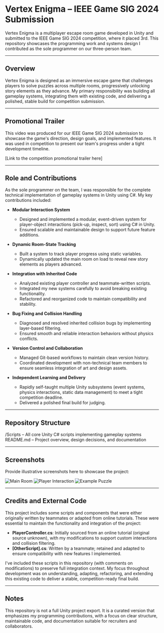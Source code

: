 # Vertex Enigma – IEEE Game SIG 2024 Submission

Vertex Enigma is a multiplayer escape room game developed in Unity and submitted to the IEEE Game SIG 2024 competition, where it placed 3rd. This repository showcases the programming work and systems design I contributed as the sole programmer on our three-person team.

---

## Overview

Vertex Enigma is designed as an immersive escape game that challenges players to solve puzzles across multiple rooms, progressively unlocking story elements as they advance. My primary responsibility was building all gameplay systems, integrating them with existing code, and delivering a polished, stable build for competition submission.

---

## Promotional Trailer

This video was produced for our IEEE Game SIG 2024 submission to showcase the game's direction, design goals, and implemented features. It was used in competition to present our team's progress under a tight development timeline.

[Link to the competition promotional trailer here]

---

## Role and Contributions

As the sole programmer on the team, I was responsible for the complete technical implementation of gameplay systems in Unity using C#. My key contributions included:

- **Modular Interaction System**  
  - Designed and implemented a modular, event-driven system for player-object interactions (pick-up, inspect, sort) using C# in Unity.
  - Ensured scalable and maintainable design to support future feature additions.

- **Dynamic Room-State Tracking**  
  - Built a system to track player progress using static variables.
  - Dynamically updated the main room on load to reveal new story elements as players advanced.

- **Integration with Inherited Code**  
  - Analyzed existing player controller and teammate-written scripts.
  - Integrated my new systems carefully to avoid breaking existing functionality.
  - Refactored and reorganized code to maintain compatibility and stability.

- **Bug Fixing and Collision Handling**  
  - Diagnosed and resolved inherited collision bugs by implementing layer-based filtering.
  - Ensured smooth and reliable interaction behaviors without physics conflicts.

- **Version Control and Collaboration**  
  - Managed Git-based workflows to maintain clean version history.
  - Coordinated development with non-technical team members to ensure seamless integration of art and design assets.

- **Independent Learning and Delivery**  
  - Rapidly self-taught multiple Unity subsystems (event systems, physics interactions, static data management) to meet a tight competition deadline.
  - Delivered a polished final build for judging.

---

## Repository Structure
/Scripts – All core Unity C# scripts implementing gameplay systems  
README.md – Project overview, design decisions, and documentation


---

## Screenshots

Provide illustrative screenshots here to showcase the project:

![Main Room](docs/images/main_room.png)
![Player Interaction](docs/images/interaction.png)
![Example Puzzle](docs/images/puzzle.png)

---

## Credits and External Code

This project includes some scripts and components that were either originally written by teammates or adapted from online tutorials. These were essential to maintain the functionality and integration of the project:

- **PlayerController.cs**: Initially sourced from an online tutorial (original source unknown), with my modifications to support custom interactions and collision filtering.
- **[OtherScript].cs**: Written by a teammate; retained and adapted to ensure compatibility with new features I implemented.

I've included these scripts in this repository (with comments on modifications) to preserve full integration context. My focus throughout development was on understanding, adapting, refactoring, and extending this existing code to deliver a stable, competition-ready final build.

---

## Notes

This repository is not a full Unity project export. It is a curated version that emphasizes my programming contributions, with a focus on clear structure, maintainable code, and documentation suitable for recruiters and collaborators.
